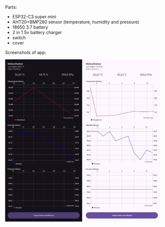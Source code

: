 Parts:
- ESP32-C3 super mini
- AHT20+BMP280 sensor (temperature, humidity and pressure)
- 18650 3.7 battery
- 2 in 1 5v battery charger
- switch
- cover


Screenshots of app:
<p align="center">
  <img src="app_dark_theme.jpg" alt="Weather Station Dark Theme" width="250"/>
  <img src="app_light_theme.jpg" alt="Weather Station Light Theme" width="250"/>
</p>
